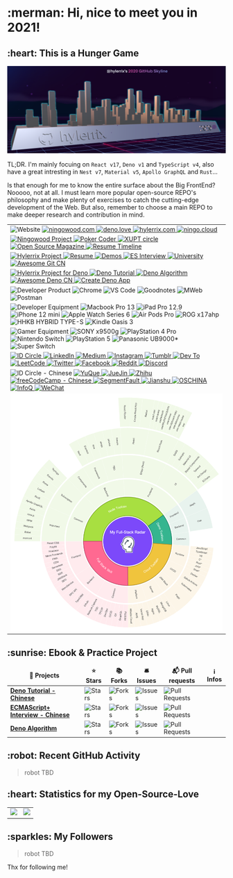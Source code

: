 <h1>:merman: Hi, nice to meet you in 2021!</h1>

<h2>:heart: This is a Hunger Game</h2>

![](./assets/hylerrix-github-review-2020.png)

<!-- https://getpocket.com/@hylerrix -->

TL;DR. I'm mainly focuing on `React v17`, `Deno v1` and `TypeScript v4`, also have a great intresting in `Nest v7`, `Material v5`, `Apollo GraphQL` and `Rust`...

Is that enough for me to know the entire surface about the Big FrontEnd? Nooooo, not at all. I must learn more popular open-source REPO's philosophy and make plenty of exercises to catch the cutting-edge development of the Web. But also, remember to choose a main REPO to make deeper research and contribution in mind.

<!-- 
  * design tooltain
    * architecture: drawio
    * mind mapping: MindMaster
  * processon ----
  * xmind
  * mobile: Apple Style Guide, iOS HIG, Android Design, material design, desktop ui design
  * material ui? pinterest YuQue! Ant Design! Echarts, hasura
  * Google Drive
-->

<!-- 
https://github.com/anuraghazra/github-readme-stats
https://github.com/matchai/awesome-pinned-gists
https://github.com/matchai/waka-box
https://github.com/dwyl/hits
https://hitsofcode.com/generate
https://github.com/athul/waka-readme
https://github.com/abhisheknaiidu/awesome-github-profile-readme

Example:

https://github.com/Gapur
 -->

<!--
<p>
<img alt="JavaScript" src="https://img.shields.io/badge/-JavaScript-505050?style=flat&logo=JavaScript&logoColor=F7DF1E" />
<img alt="Vue" src="https://img.shields.io/badge/-Vue-4FC08D?style=flat&logo=vue.js&logoColor=white" />
<img alt="React" src="https://img.shields.io/badge/-React-61DAFB?style=flat&logo=react&logoColor=white" />
<img alt="Redux" src="https://img.shields.io/badge/-Redux-764ABC?style=flat&logo=redux&logoColor=white" />
<img alt="Node" src="https://img.shields.io/badge/-Node-339933?style=flat&logo=node.js&logoColor=white" />
<img alt="Jest" src="https://img.shields.io/badge/-Jest-C21325?style=flat&logo=jest&logoColor=white" />
<img alt="HTML" src="https://img.shields.io/badge/-HTML-E34F26?style=flat&logo=Html5&logoColor=white" />
<img alt="CSS" src="https://img.shields.io/badge/-CSS-1572B6?style=flat&logo=css3&logoColor=white" />
<img alt="Bootstrap" src="https://img.shields.io/badge/-Bootstrap-563D7C?style=flat&logo=bootstrap&logoColor=white" />
</p>

<p>
<img alt="TypeScript" src="https://img.shields.io/badge/-TypeScript-007ACC?style=flat&logo=typeScript&logoColor=white" />
<img alt="git" src="https://img.shields.io/badge/-Git-F05032?style=flat&logo=git&logoColor=white" />
<img alt="gitlab" src="https://img.shields.io/badge/-Gitlab-505050?style=flat&logo=gitlab&logoColor=white" />
<img alt="Flutter" src="https://img.shields.io/badge/-Flutter-02569B?style=flat&logo=flutter&logoColor=white" />
<img alt="Dart" src="https://img.shields.io/badge/-Dart-0175C2?style=flat&logo=dart&logoColor=white" />
<img alt="Angular" src="https://img.shields.io/badge/-Angular-DD0031?style=flat&logo=angular&logoColor=white" />
<img alt="Svelte" src="https://img.shields.io/badge/-Svelte-FF3E00?style=flat&logo=svelte&logoColor=white" />
<img alt="jQuery" src="https://img.shields.io/badge/-jQuery-0769AD?style=flat&logo=jQuery&logoColor=white" />
<img alt="vuetify" src="https://img.shields.io/badge/-Vuetify-1867C0?style=flat&logo=vuetify&logoColor=white" />
<img alt="Material UI" src="https://img.shields.io/badge/-Material UI-0081CB?style=flat&logo=material-ui&logoColor=white" />
<img alt="Sass" src="https://img.shields.io/badge/-Sass-CC6699?style=flat&logo=sass&logoColor=white" />
<img alt="React Router" src="https://img.shields.io/badge/-React Router-CA4245?style=flat&logo=react-router&logoColor=white" />
<img alt="D3.js" src="https://img.shields.io/badge/-D3-F9A03C?style=flat&logo=d3.js&logoColor=white" />
<img alt="Storybook" src="https://img.shields.io/badge/-Storybook-FF4785?style=flat&logo=storybook&logoColor=white" />
<img alt="Figma" src="https://img.shields.io/badge/-Figma-F24E1E?style=flat&logo=figma&logoColor=white" />
<img alt="Material Design" src="https://img.shields.io/badge/-Material Design-757575?style=flat&logo=material-design&logoColor=white" />
<img alt="Material Design Icons" src="https://img.shields.io/badge/-Material Design Icons-2196F3?style=flat&logo=material-design-icons&logoColor=white" />
<img alt="Swagger" src="https://img.shields.io/badge/-Swagger-85EA2D?style=flat&logo=swagger&logoColor=white" />
<img alt="socket.io" src="https://img.shields.io/badge/-Socket.io-010101?style=flat&logo=socket.io&logoColor=white" />
<img alt="MongoDB" src="https://img.shields.io/badge/-MongoDB-47A248?style=flat&logo=mongodb&logoColor=white" />
<img alt="Nodemon" src="https://img.shields.io/badge/-Nodemon-76D04B?style=flat&logo=nodemon&logoColor=white" />
<img alt="Next" src="https://img.shields.io/badge/-Next-000000?style=flat&logo=Next.js&logoColor=white" />
<img alt="Nuxt" src="https://img.shields.io/badge/-Nuxt-00C58E?style=flat&logo=Nuxt.js&logoColor=white" />
<img alt="Travis CI" src="https://img.shields.io/badge/-Travis CI-3EAAAF?style=flat&logo=Travis-CI&logoColor=white" />
<img alt="Heroku" src="https://img.shields.io/badge/-Heroku-430098?style=flat&logo=heroku&logoColor=white" />
<img alt="Netlify" src="https://img.shields.io/badge/-Netlify-00C7B7?style=flat&logo=netlify&logoColor=white" />
<img alt="NPM" src="https://img.shields.io/badge/-NPM-CB3837?style=flat&logo=npm&logoColor=white" />
<img alt="Firebase" src="https://img.shields.io/badge/-Firebase-FFCA28?style=flat&logo=firebase&logoColor=white" />
<img alt="Python" src="https://img.shields.io/badge/-Python-3776AB?style=flat&logo=python&logoColor=white" />
<img alt="Jira" src="https://img.shields.io/badge/-Jira-0052CC?style=flat&logo=jira&logoColor=white" />
<img alt="Markdown" src="https://img.shields.io/badge/-Markdown-000000?style=flat&logo=Markdown&logoColor=white" />
<img alt="Strapi" src="https://img.shields.io/badge/-Strapi-2E7EEA?style=flat&logo=Strapi&logoColor=white" />
</p>
-->

<table cellspacing="0" cellpadding="0" style="border: none;">
  <tr>
    <td>
      <img alt="Website" src="https://img.shields.io/badge/-👉%20%20%20Website(under%20construction)-000?" />
      <a href="http://ningowood.com">
        <img alt="ningowood.com" src="https://img.shields.io/badge/-🧬%20ningowood.com-000?" />
      </a>
      <a href="http://deno.love">
        <img alt="deno.love" src="https://img.shields.io/badge/-🧬deno.love-000?" />
      </a>
      <a href="http://hylerrix.com">
        <img alt="hylerrix.com" src="https://img.shields.io/badge/-🧬%20hylerrix.com-000?" />
      </a>
      <a href="http://ningo.cloud">
        <img alt="ningo.cloud" src="https://img.shields.io/badge/-🧬%20ningo.cloud-000?" />
      </a>
    </td>
  </tr>
  <tr>
    <td>
      <a href="http://github.com/ningowood">
        <img alt="Ningowood Project" src="https://img.shields.io/badge/-👉%20%20%20Ningowood%20Project-000?" />
      </a>
      <a href="https://github.com/ningowood/poker-coder">
        <img alt="Poker Coder" src="https://img.shields.io/badge/-🧬%20poker%20coder-000?" />
      </a>
      <a href="https://github.com/ningowood/xiyoucircle">
        <img alt="XUPT circle" src="https://img.shields.io/badge/-🧬%20xiyoucircle-000?" />
      </a>
      <a href="https://github.com/ningowood/open-source-magazine">
        <img alt="Open Source Magazine" src="https://img.shields.io/badge/-🧬%20open%20source%20magezine-000?" />
      </a>
      <a href="https://github.com/ningowood/resume-timeline">
        <img alt="Resume Timeline" src="https://img.shields.io/badge/-🧬%20resume%20timeline*-000?" />
      </a>
    </td>
  </tr>
  <tr>
    <td>
      <a href="https://github.com/hylerrix?tab=repositories">
        <img alt="Hylerrix Project" src="https://img.shields.io/badge/-👉%20%20%20Hylerrix%20Project-000?" />
      </a>
      <a href="https://github.com/hylerrix/resume">
        <img alt="Resume" src="https://img.shields.io/badge/-🧬%20resume-000?" />
      </a>
      <a href="https://github.com/hylerrix/demos">
        <img alt="Demos" src="https://img.shields.io/badge/-🧬%20demos-000?" />
      </a>
      <a href="https://github.com/hylerrix/es-interview">
        <img alt="ES Interview" src="https://img.shields.io/badge/-🧬%20es%20interview-000?" />
      </a>
      <a href="https://github.com/hylerrix/university">
        <img alt="University" src="https://img.shields.io/badge/-🧬%20university-000?" />
      </a>
      <a href="https://github.com/hylerrix/awesome-git-cn">
        <img alt="Awesome Git CN" src="https://img.shields.io/badge/-🧬%20awesome%20git%20cn-000?" />
      </a>
    </td>
  </tr>
  <tr>
    <td>
      <a href="https://github.com/hylerrix?tab=repositories&q=deno&type=&language=">
        <img alt="Hylerrix Project for Deno" src="https://img.shields.io/badge/-👉%20%20%20Hylerrix%20Project%20Deno-000?" />
      </a>
      <a href="https://github.com/hylerrix/deno-tutorial">
        <img alt="Deno Tutorial" src="https://img.shields.io/badge/-🧬%20deno%20tutorial-000?" />
      </a>
      <a href="https://github.com/hylerrix/deno-algorithm">
        <img alt="Deno Algorithm" src="https://img.shields.io/badge/-🧬%20deno%20algorithm-000?" />
      </a>
      <a href="https://github.com/hylerrix/awesome-deno-cn">
        <img alt="Awesome Deno CN" src="https://img.shields.io/badge/-🧬%20awesome%20deno%20cn-000?" />
      </a>
      <a href="https://github.com/hylerrix/create-deno-app">
        <img alt="Create Deno App" src="https://img.shields.io/badge/-🧬%20create%20deno%20app(private)*-000?" />
      </a>
    </td>
  </tr>
  <tr>
    <td>
      <img alt="Developer Product" src="https://img.shields.io/badge/-👉%20%20%20Developer%20Product-000?" />
      <img alt="Chrome" src="https://img.shields.io/badge/-Chrome-F7B93E?style=flat-square&logo=chrome&logoColor=white" />
      <img alt="VS Code" src="https://img.shields.io/badge/-VS%20Code-F7B93E?style=flat-square&logo=vs-code&logoColor=white" />
      <img alt="Goodnotes" src="https://img.shields.io/badge/-Goodnotes-F7B93E?style=flat-square&logo=goodnotes&logoColor=white" />
      <img alt="MWeb" src="https://img.shields.io/badge/-MWeb-F7B93E?style=flat-square&logo=mweb&logoColor=white" />
      <img alt="Postman" src="https://img.shields.io/badge/-Postman-F7B93E?style=flat-square&logo=postman&logoColor=white" />
    </td>
  </tr>
  <tr>
    <td>
      <img alt="Developer Equipment" src="https://img.shields.io/badge/-👉%20%20%20Developer%20Equipment-000?" />
      <img alt="Macbook Pro 13" src="https://img.shields.io/badge/-Macbook%20Pro%2013-F7B93E?style=flat-square&logo=mac&logoColor=white" />
      <img alt="iPad Pro 12.9" src="https://img.shields.io/badge/-iPad%20Pro%2012.9-F7B93E?style=flat-square&logo=mac&logoColor=white" />
      <img alt="iPhone 12 mini" src="https://img.shields.io/badge/-iPhone%2012%20mini-F7B93E?style=flat-square&logo=mac&logoColor=white" />
      <img alt="Apple Watch Series 6" src="https://img.shields.io/badge/-Apple%20Watch%20Series%206%20-F7B93E?style=flat-square&logo=mac&logoColor=white" />
      <img alt="Air Pods Pro" src="https://img.shields.io/badge/-Air%20Pods%20Pro%20-F7B93E?style=flat-square&logo=mac&logoColor=white" />
      <img alt="ROG x17ahp" src="https://img.shields.io/badge/-ROG%20x17ahp-F7B93E?style=flat-square&logo=mac&logoColor=white" />
      <img alt="HHKB HYBRID TYPE-S" src="https://img.shields.io/badge/-HHKB%20HYBRID%20TYPE%20S-F7B93E?style=flat-square&logo=mac&logoColor=white" />
      <img alt="Kindle Oasis 3" src="https://img.shields.io/badge/-Kindle%20Oasis%203%20-F7B93E?style=flat-square&logo=kindle&logoColor=white" />
    </td>
  </tr>
  <tr>
    <td>
      <img alt="Gamer Equipment" src="https://img.shields.io/badge/-👉%20%20%20Gamer%20Equipment-000?" />
      <img alt="SONY x9500g" src="https://img.shields.io/badge/-SONY%20x9500g%20-F7B93E?style=flat-square&logo=kindle&logoColor=white" />
      <img alt="PlayStation 4 Pro" src="https://img.shields.io/badge/-PlayStation%204%20Pro%20-F7B93E?style=flat-square&logo=kindle&logoColor=white" />
      <img alt="Nintendo Switch" src="https://img.shields.io/badge/-Nintendo%20Switch%20-F7B93E?style=flat-square&logo=kindle&logoColor=white" />
      <img alt="PlayStation 5" src="https://img.shields.io/badge/-PlayStation%205*%20-F7B93E?style=flat-square&logo=kindle&logoColor=white" />
      <img alt="Panasonic UB9000*" src="https://img.shields.io/badge/-Panasonic%20UB9000*%20-F7B93E?style=flat-square&logo=kindle&logoColor=white" />
      <img alt="Super Switch" src="https://img.shields.io/badge/-Super%20Switch*%20-F7B93E?style=flat-square&logo=kindle&logoColor=white" />
    </td>
  </tr>
  <tr>
    <td>
      <a href="">
      <img alt="ID Circle" src="https://img.shields.io/badge/-👉%20%20%20ID%20Circle-000?" />
      <a href="https://www.linkedin.com/in/hylerrix/">
        <img alt="LinkedIn" src="https://img.shields.io/badge/-🧬%20LinkedIn-000?" />
      </a>
      <a href="https://hylerrix.medium.com/">
        <img alt="Medium" src="https://img.shields.io/badge/-🧬%20Medium-000?" />
      </a>
      <a href="https://www.instagram.com/hylerrrix">
        <img alt="Instagram" src="https://img.shields.io/badge/-🧬%20Instagram-000?" />
      </a>
      <a href="https://www.tumblr.com/blog/hylerrix">
        <img alt="Tumblr" src="https://img.shields.io/badge/-🧬%20Tumblr-000?" />
      </a>
      <a href="https://dev.to/hylerrix">
        <img alt="Dev To" src="https://img.shields.io/badge/-🧬%20Dev%20To-000?" />
      </a>
      <a href="https://leetcode.com/hylerrix/">
        <img alt="LeetCode" src="https://img.shields.io/badge/-%20LeetCode-000?" />
      </a>
      <a href="https://twitter.com/hylerrix">
        <img alt="Twitter" src="https://img.shields.io/badge/-🧬%20Twitter-000?" />
      </a>
      <a href="https://www.facebook.com/hylerrix/">
        <img alt="Facebook" src="https://img.shields.io/badge/-🧬%20Facebook-000?" />
      </a>
      <a href="https://www.reddit.com/user/hylerrix">
        <img alt="Reddit" src="https://img.shields.io/badge/-🧬%20Reddit-000?" />
      </a>
      <a href="http://qiniu.ningo.cloud/hylerrix/discord.png">
        <img alt="Discord" src="https://img.shields.io/badge/-🧬%20Discord-000?" />
      </a>
    </td>
  </tr>
  <tr>
    <td>
      <img alt="ID Circle - Chinese" src="https://img.shields.io/badge/-👉%20%20%20ID%20Circle%20Chinese-000?" />
      <a href="https://www.yuque.com/hylerrix">
        <img alt="YuQue" src="https://img.shields.io/badge/-🧬%20YuQue-000?" />
      </a>
      <a href="https://juejin.cn/user/3702810890732904">
        <img alt="JueJin" src="https://img.shields.io/badge/-🧬%20JueJin-000?" />
      </a>
      <a href="https://www.zhihu.com/people/hylerrix">
        <img alt="Zhihu" src="https://img.shields.io/badge/-🧬%20Zhihu-000?" />
      </a>
      <a href="https://chinese.freecodecamp.org/news/author/hylerrix/">
        <img alt="freeCodeCamp - Chinese" src="https://img.shields.io/badge/-%20freeCodeCamp%20Chinese-000?" />
      </a>
      <a href="https://segmentfault.com/u/hylerrix/articles">
        <img alt="SegmentFault" src="https://img.shields.io/badge/-🧬%20SegmentFault-000?" />
      </a>
      <a href="https://www.jianshu.com/u/ecbf49bf207b">
        <img alt="Jianshu" src="https://img.shields.io/badge/-🧬%20Jianshu-000?" />
      </a>
      <a href="https://my.oschina.net/hylerrix">
        <img alt="OSCHINA" src="https://img.shields.io/badge/-🧬%20OSCHINA-000?" />
      </a>
      <a href="https://www.infoq.cn/u/hylerrix">
        <img alt="InfoQ" src="https://img.shields.io/badge/-🧬%20InfoQ-000?" />
      </a>
      <a href="http://qiniu.ningo.cloud/hylerrix/wechat.png">
        <img alt="WeChat" src="https://img.shields.io/badge/-🧬%20WeChat-000?" />
      </a>
    </td>
  </tr>
  <tr>
    <td>
      <img alt="FullStack Radar" src="./assets/tech-radar-20210302.png" />
    </td>
  </tr>
</table>

<!-- <h2>:sunrise: Application Project</h2> -->

<h2>:sunrise: Ebook & Practice Project</h2>

<table cellspacing="0" cellpadding="0" style="border: none;">
  <thead align="center">
    <tr border: none;>
      <td><b>🎁 Projects</b></td>
      <td><b>⭐ Stars</b></td>
      <td><b>📚 Forks</b></td>
      <td><b>🛎 Issues</b></td>
      <td><b>📬 Pull requests</b></td>
      <td><b>ℹ️ Infos</b></td>
    </tr>
  </thead>
  <tbody>
    <tr>
      <td><a href="https://github.com/hylerrix/deno-tutorial"><b>Deno Tutorial - Chinese</b></a></td>
      <td><img alt="Stars" src="https://img.shields.io/github/stars/hylerrix/deno-tutorial?style=flat-square&labelColor=343b41"/></td>
      <td><img alt="Forks" src="https://img.shields.io/github/forks/hylerrix/deno-tutorial?style=flat-square&labelColor=343b41"/></td>
      <td><img alt="Issues" src="https://img.shields.io/github/issues/hylerrix/deno-tutorial?style=flat-square&labelColor=343b41"/></td>
      <td><img alt="Pull Requests" src="https://img.shields.io/github/issues-pr/hylerrix/deno-tutorial?style=flat-square&labelColor=343b41"/></td>
      <td></td>
    </tr>
    <tr>
      <td><a href="https://github.com/hylerrix/es-interview"><b>ECMAScript+ Interview - Chinese</b></a></td>
      <td><img alt="Stars" src="https://img.shields.io/github/stars/hylerrix/es-interview?style=flat-square&labelColor=343b41"/></td>
      <td><img alt="Forks" src="https://img.shields.io/github/forks/hylerrix/es-interview?style=flat-square&labelColor=343b41"/></td>
      <td><img alt="Issues" src="https://img.shields.io/github/issues/hylerrix/es-interview?style=flat-square&labelColor=343b41"/></td>
      <td><img alt="Pull Requests" src="https://img.shields.io/github/issues-pr/hylerrix/es-interview?style=flat-square&labelColor=343b41"/></td>
      <td></td>
    </tr>
    <tr>
      <td><a href="https://github.com/hylerrix/deno-algorithm"><b>Deno Algorithm</b></a></td>
      <td><img alt="Stars" src="https://img.shields.io/github/stars/hylerrix/deno-algorithm?style=flat-square&labelColor=343b41"/></td>
      <td><img alt="Forks" src="https://img.shields.io/github/forks/hylerrix/deno-algorithm?style=flat-square&labelColor=343b41"/></td>
      <td><img alt="Issues" src="https://img.shields.io/github/issues/hylerrix/deno-algorithm?style=flat-square&labelColor=343b41"/></td>
      <td><img alt="Pull Requests" src="https://img.shields.io/github/issues-pr/hylerrix/deno-algorithm?style=flat-square&labelColor=343b41"/></td>
      <td></td>
    </tr>
  </tbody>
</table>

<h2>:robot: Recent GitHub Activity</h2>

> robot TBD

<!--START_SECTION:activity-->

<!-- `[12/23 08:42]` <img alt="⭐" src="https://github.com/cheesits456/github-activity-readme/raw/master/icons/star.png" align="top" height="18"> Starred [AnarchyLinux/installer](https://github.com/AnarchyLinux/installer) 

<details><summary>Show More</summary>

`[12/20 18:13]` <img alt="🗣" src="https://github.com/cheesits456/github-activity-readme/raw/master/icons/comment.png" align="top" height="18"> Commented on [`#9`](https://github.com//cheesits456/discord-ssh-bot/issues/9 'Can´t read property') in [cheesits456/discord-ssh-bot](https://github.com/cheesits456/discord-ssh-bot)
</details> -->

<!--END_SECTION:activity-->

<h2>:heart: Statistics for my Open-Source-Love</h2>

<table cellspacing="0" cellpadding="0" style="border: none;">
  <tr>
    <td>
      <a href="">
        <img height="128px" src="https://github-profile-trophy.vercel.app/?username=hylerrix" />
      </a>
    </td>
    <td>
      <a href="">
        <img height="128px" src="https://github-readme-stats.vercel.app/api/top-langs/?username=hylerrix&hide=html&hide_title=true&hide_border=true&layout=compact&langs_count=7&exclude_repo=comp426,Redventures-Movie-Quotes&text_color=000&icon_color=fff&bg_color=0,52fa5a,4dfcff,c64dff&theme=graywhite" />
      </a>
    </td>
  </tr>
</table>

<!-- <h2>:robot: My latest posts</h2>

Need to think the center writing platform and make a robot for this.

<ul>
  <li><a href="https://medium.com/better-programming/how-you-should-structure-your-react-applications-e7dd32375a98"><b><img src="https://emojipedia-us.s3.dualstack.us-west-1.amazonaws.com/thumbs/240/apple/237/gear_2699.png" width="20" alt="new" /> How You Should Structure Your React Applications</b></a><br/><i>A matter of taste, sure, but here is an approach that scales.</i></li>
</ul> -->

<h2>:sparkles: My Followers</h2>

> robot TBD

Thx for following me!

<!--START_SECTION:top-followers-->

<!--END_SECTION:top-followers-->
